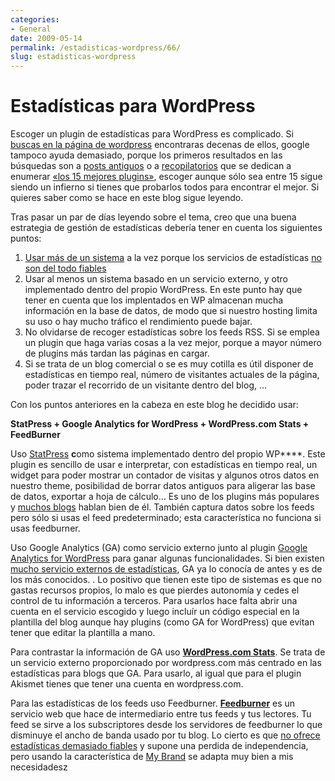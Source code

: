 ```yaml
---
categories:
- General
date: 2009-05-14
permalink: /estadisticas-wordpress/66/
slug: estadisticas-wordpress
---
```


# Estadísticas para WordPress

Escoger un plugin de estadísticas para WordPress es complicado. Si [buscas en la página de wordpress](http://wordpress.org/extend/plugins/tags/stats) encontraras decenas de ellos, google tampoco ayuda demasiado, porque los primeros resultados en las búsquedas son a [posts antiguos](http://lorelle.wordpress.com/2007/02/12/counting-wordpress-statistics-wordpress-plugins/) o a [recopilatorios](http://mashable.com/2007/08/07/30-wordpress-plugins-for-statistics/) que se dedican a enumerar [«los 15 mejores plugins»](http://ayudawordpress.com/15-sistemas-de-estadisticas-en-wordpress/), escoger aunque sólo sea entre 15 sigue siendo un infierno si tienes que probarlos todos para encontrar el mejor. Si quieres saber como se hace en este blog sigue leyendo.

Tras pasar un par de días leyendo sobre el tema, creo que una buena estrategia de gestión de estadísticas debería tener en cuenta los siguientes puntos:

1. [Usar más de un sistema](http://www.anieto2k.com/2008/07/24/estadisticas-en-el-blog-%C2%BFde-quien-nos-fiamos/) a la vez porque los servicios de estadísticas [no son del todo fiables](http://francoisderbaix.com/2009/02/17/google-analytics-vs-xiti-como-miden-el-origen-de-las-visitas/)
2. Usar al menos un sistema basado en un servicio externo, y otro implementado dentro del propio WordPress. En este punto hay que tener en cuenta que los implentados en WP almacenan mucha información en la base de datos, de modo que si nuestro hosting limita su uso o hay mucho tráfico el rendimiento puede bajar.
3. No olvidarse de recoger estadísticas sobre los feeds RSS. Si se emplea un plugin que haga varias cosas a la vez mejor, porque a mayor número de plugins más tardan las páginas en cargar.
4. Si se trata de un blog comercial o se es muy cotilla es útil disponer de estadísticas en tiempo real, número de visitantes actuales de la página, poder trazar el recorrido de un visitante dentro del blog, …

Con los puntos anteriores en la cabeza en este blog he decidido usar:

**StatPress + Google Analytics for WordPress + WordPress.com Stats + FeedBurner**

Uso [StatPress](http://wordpress.org/extend/plugins/statpress/) **c**omo sistema implementado dentro del propio WP**[](http://wordpress.org/extend/plugins/statpress/)**. Este plugin es sencillo de usar e interpretar, con estadísticas en tiempo real, un widget para poder mostrar un contador de visitas y algunos otros datos en nuestro theme, posibilidad de borrar datos antiguos para aligerar las base de datos, exportar a hoja de cálculo… Es uno de los plugins más populares y [muchos blogs](http://blogsbazaar.com/2008/07/statpress-estadisticas-en-vivo-para-wordpress/) hablan bien de él. También captura datos sobre los feeds pero sólo si usas el feed predeterminado; esta característica no funciona si usas feedburner.

Uso Google Analytics (GA) como servicio externo junto al plugin [Google Analytics for WordPress](http://wordpress.org/extend/plugins/google-analytics-for-wordpress/) para ganar algunas funcionalidades. Si bien existen [mucho servicio externos de estadísticas](http://www.clazh.com/ten-best-free-web-statistics-and-analytics-packages/), GA ya lo conocía de antes y es de los más conocidos. . Lo positivo que tienen este tipo de sistemas es que no gastas recursos propios, lo malo es que pierdes autonomía y cedes el control de tu información a terceros. Para usarlos hace falta abrir una cuenta en el servicio escogido y luego incluír un código especial en la plantilla del blog aunque hay plugins (como GA for WordPress) que evitan tener que editar la plantilla a mano.

Para contrastar la información de GA uso **[WordPress.com Stats](http://wordpress.org/extend/plugins/stats/)**. Se trata de un servicio externo proporcionado por wordpress.com más centrado en las estadísticas para blogs que GA. Para usarlo, al igual que para el plugin Akismet tienes que tener una cuenta en wordpress.com.

Para las estadísticas de los feeds uso Feedburner. **[Feedburner](http://feedburner.com)** es un servicio web que hace de intermediario entre tus feeds y tus lectores. Tu feed se sirve a los subscriptores desde los servidores de feedburner lo que disminuye el ancho de banda usado por tu blog. Lo cierto es que [no ofrece estadísticas demasiado fiables](http://www.adseok.com/herramientas-seo/como-funciona-feedburner/) y supone una perdida de independencia, pero usando la característica de [My Brand](http://www.ianfernando.com/2007/configure-feedburner-mybrand-with-1and1-host/) se adapta muy bien a mis necesidadesz